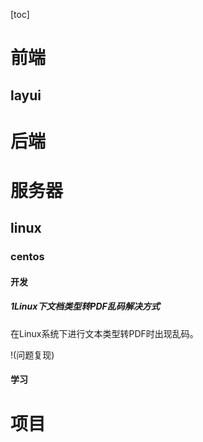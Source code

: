 [toc]
# 前端
## layui

# 后端
# 服务器
## linux
### centos
#### 开发
##### 1Linux下文档类型转PDF乱码解决方式

在Linux系统下进行文本类型转PDF时出现乱码。

!(问题复现)


#### 学习
# 项目